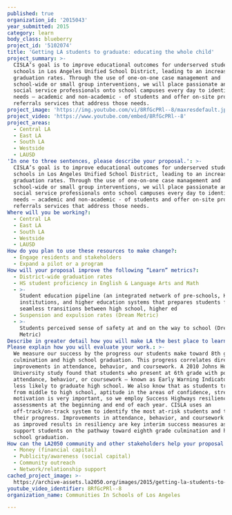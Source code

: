 ```yaml
---
published: true
organization_id: '2015043'
year_submitted: 2015
category: learn
body_class: blueberry
project_id: '5102074'
title: 'Getting LA students to graduate: educating the whole child'
project_summary: >-
  CISLA’s goal is to improve educational outcomes for underserved students at 12
  schools in Los Angeles Unified School District, leading to an increase in
  graduation rates. Through the use of one-on-one case management and
  school-wide or small group interventions, we will place passionate and trained
  social service professionals onto school campuses every day to identify the
  needs – academic and non-academic - of students and offer on-site programs and
  referrals services that address those needs.
project_image: 'https://img.youtube.com/vi/8RfGcPRl--8/maxresdefault.jpg'
project_video: 'https://www.youtube.com/embed/8RfGcPRl--8'
project_areas:
  - Central LA
  - East LA
  - South LA
  - Westside
  - LAUSD
'In one to three sentences, please describe your proposal.': >-
  CISLA’s goal is to improve educational outcomes for underserved students at 12
  schools in Los Angeles Unified School District, leading to an increase in
  graduation rates. Through the use of one-on-one case management and
  school-wide or small group interventions, we will place passionate and trained
  social service professionals onto school campuses every day to identify the
  needs – academic and non-academic - of students and offer on-site programs and
  referrals services that address those needs.
Where will you be working?:
  - Central LA
  - East LA
  - South LA
  - Westside
  - LAUSD
How do you plan to use these resources to make change?:
  - Engage residents and stakeholders
  - Expand a pilot or a program
How will your proposal improve the following “Learn” metrics?:
  - District-wide graduation rates
  - HS student proficiency in English & Language Arts and Math
  - >-
    Student education pipeline (an integrated network of pre-schools, K-12
    institutions, and higher education systems that prepares students for
    seamless transitions between high school, higher ed
  - Suspension and expulsion rates (Dream Metric)
  - >-
    Students perceived sense of safety at and on the way to school (Dream
    Metric)
Describe in greater detail how you will make LA the best place to learn.: "With 80% of students in LAUSD living at or below the federal poverty line, many students do not have the resources they need to be successful. Even the highest-quality teachers and the most state-of-the-art technology cannot effectively educate a child who is missing school, arrives hungry, or is experiencing the effects of unaddressed trauma. This is evidenced in the fact that only 77% of LAUSD students graduated from high school in 2014. \r\n\r\nCISLA is helping to change the way children are educated in our city through an evidence-based and data-driven approach: addressing social-emotional needs first, so that students are equipped to learn. We start by focusing on underserved, high-poverty communities that are struggling to keep students in school. We assess their schools’ greatest overall barriers to student achievement, such as gang involvement, cyberbullying, or a simple lack of basic things like food and clothing, and we hire Site Coordinators – passionate and trained social service professionals – to create on-campus initiatives and broker resources to address these barriers.\r\n \r\nIn addition to implementing school-wide programming at each school, our Site Coordinators also seek out the 5-10% of students who need the most support and offer them individualized case management – continual, one-on-one guidance and a listening ear throughout the entire school year. Our Site Coordinators meet students where they are, working with them, their families, and their teachers to do whatever it takes to ensure that they stay in school and succeed.\r\n\r\nCISLA’s approach has been proven to work. We have a four-year graduation rate of 92%, and throughout the 2014-2015 school year:\r\n-\tWe served over 17,000 students with school-wide supports\r\n-\tWe served 1,900 students most at risk of dropping out with individualized, one-on-one case management. \r\n-\t95% of case-managed seniors graduated in 2015\r\n-\t70% of case-managed eighth graders culminated in 2015\r\n-\t75% of case-managed students reduced their number of behavioral infractions\r\n-\t56% of case-managed students improved their grades\r\n-\t62% of students improved their attendance rates\r\n\r\nFunds from this grant will help us to place four full time Site Coordinators in underserved schools this year, where they will provide hundreds of students with the personalized support they need to focus on their education and stay on track to graduate. "
Please explain how you will evaluate your work.: >-
  We measure our success by the progress our students make toward 8th grade
  culmination and high school graduation. This progress correlates directly with
  improvements in attendance, behavior, and coursework. A 2010 Johns Hopkins
  University study found that students who present at 6th grade with poor
  attendance, behavior, or coursework – known as Early Warning Indicators – are
  less likely to graduate high school. We also know that as students transition
  from middle to high school, aptitude in the areas of confidence, stress, and
  motivation is very important, so we employ Success Highways resiliency
  assessments at the beginning and end of each year. CISLA uses an
  off-track/on-track system to identify the most at-risk students and to measure
  their progress. Improvements in attendance, behavior, and coursework as well
  as improved results in resiliency are key interim success measures as we
  support students on the pathway toward eighth grade culmination and high
  school graduation. 
How can the LA2050 community and other stakeholders help your proposal succeed?:
  - Money (financial capital)
  - Publicity/awareness (social capital)
  - Community outreach
  - Network/relationship support
cached_project_image: >-
  https://archive-assets.la2050.org/images/2015/getting-la-students-to-graduate-educating-the-whole-child/img.youtube.com/vi/8RfGcPRl--8/maxresdefault.jpg
youtube_video_identifier: 8RfGcPRl--8
organization_name: Communities In Schools of Los Angeles

---
```

